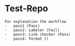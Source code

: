 #   Test-Repo
    For explanation the workflow
    -   pass1 (Pass)
    -   pass2: Labeler (Fail)
    -   pass3: Link checker (Pass)
    -   pass4: Format ()
